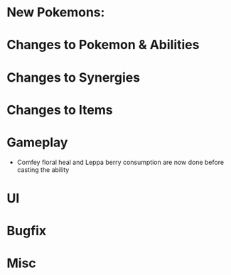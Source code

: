 # New Pokemons:

# Changes to Pokemon & Abilities

# Changes to Synergies

# Changes to Items

# Gameplay

- Comfey floral heal and Leppa berry consumption are now done before casting the ability

# UI

# Bugfix

# Misc
